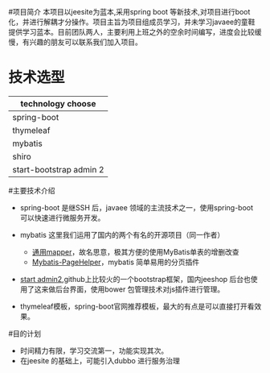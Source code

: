 #项目简介
本项目以jeesite为蓝本,采用spring boot 等新技术,对项目进行boot化，并进行解耦才分操作。项目主旨为项目组成员学习，并未学习javaee的童鞋提供学习蓝本。目前团队两人，主要利用上班之外的空余时间编写，进度会比较缓慢，有兴趣的朋友可以联系我们加入项目。

# 技术选型
|technology choose|
|---|
|spring-boot|
|thymeleaf|
|mybatis|
|shiro|
|start-bootstrap admin 2|

#主要技术介绍
* spring-boot 是继SSH 后，javaee 领域的主流技术之一，使用spring-boot 可以快速进行微服务开发。
* mybatis 这里我们运用了国内的两个有名的开源项目（同一作者）
    * [通用mapper](http://git.oschina.net/free/Mapper)，故名思意，极其方便的使用MyBatis单表的增删改查
    * [Mybatis-PageHelper](https://github.com/pagehelper/Mybatis-PageHelper)，mybatis 简单易用的分页插件 

* [start admin2](https://github.com/BlackrockDigital/startbootstrap-sb-admin-2),github上比较火的一个bootstrap框架，国内jeeshop 后台也使用了这来做后台界面，使用bower 包管理技术对js插件进行管理。
* thymeleaf模板，spring-boot官网推荐模板，最大的有点是可以直接打开看效果。

#目的计划
*  时间精力有限，学习交流第一，功能实现其次。
*  在jeesite 的基础上，可能引入dubbo 进行服务治理

